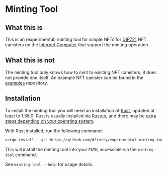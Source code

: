 # Minting Tool

## What this is

This is an (experimental) minting tool for simple NFTs for [DIP721] NFT canisters on the [Internet Computer][IC] that support the minting operation.

## What this is not

The minting tool only knows how to mint to existing NFT canisters; it does not provide one itself. An example NFT canister can be found in the [examples] repository.

## Installation

To install the minting tool you will need an installation of [Rust], updated at least to 1.58.0. Rust is usually installed via [Rustup], and there may be [extra steps depending on your operating system][instructions].

With Rust installed, run the following command:

```sh
cargo install --git https://github.com/dfinity/experimental-minting-tool --locked
```

This will install the minting tool into your `PATH`, accessible via the `minting-tool` command.

See `minting-tool --help` for usage details.

[DIP721]: https://github.com/Psychedelic/DIP721
[IC]: https://smartcontracts.org
[examples]: https://github.com/dfinity/examples
[Rust]: https://rust-lang.org
[Rustup]: https://rustup.rs
[instructions]: https://doc.rust-lang.org/stable/book/ch01-01-installation.html
